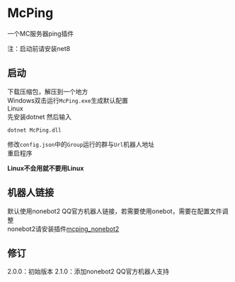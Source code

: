 # McPing 
一个MC服务器ping插件

注：启动前请安装net8

## 启动
下载压缩包，解压到一个地方  
Windows双击运行`McPing.exe`生成默认配置  
Linux  
先安装dotnet
然后输入
```
dotnet McPing.dll
```
修改`config.json`中的`Group`运行的群与`Url`机器人地址  
重启程序

**Linux不会用就不要用Linux**

## 机器人链接
默认使用nonebot2 QQ官方机器人链接，若需要使用onebot，需要在配置文件调整  
nonebot2请安装插件[mcping_nonebot2](https://github.com/Coloryr/mcping_nonebot2)

## 修订
2.0.0：初始版本
2.1.0：添加nonebot2 QQ官方机器人支持
